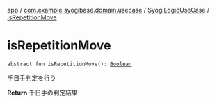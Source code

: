 [app](../../index.md) / [com.example.syogibase.domain.usecase](../index.md) / [SyogiLogicUseCase](index.md) / [isRepetitionMove](./is-repetition-move.md)

# isRepetitionMove

`abstract fun isRepetitionMove(): `[`Boolean`](https://kotlinlang.org/api/latest/jvm/stdlib/kotlin/-boolean/index.html)

千日手判定を行う

**Return**
千日手の判定結果


